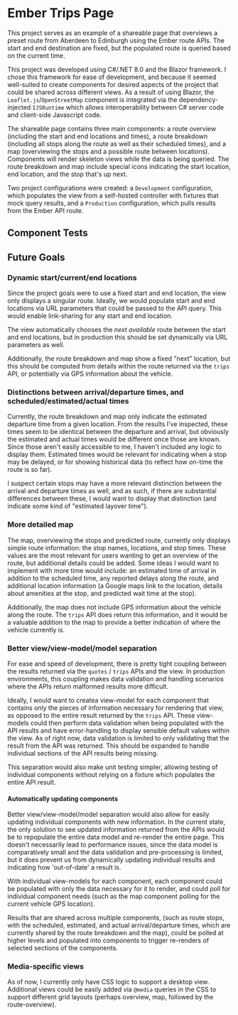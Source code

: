 # Ember Trips Page

This project serves as an example of a shareable page that overviews a preset route from Aberdeen to Edinburgh using the Ember route APIs. The start and end destination are fixed, but the populated route is queried based on the current time. 

This project was developed using C#/.NET 8.0 and the Blazor framework. I chose this framework for ease of development, and because it seemed well-suited to create components for desired aspects of the project that could be shared across different views. As a result of using Blazor, the `Leaflet.js`/`OpenStreetMap` component is integrated via the dependency-injected `IJSRuntime` which allows interoperability between C# server code and client-side Javascript code.

The shareable page contains three main components: a route overview (including the start and end locations and times), a route breakdown (including all stops along the route as well as their scheduled times), and a map (overviewing the stops and a possible route between locations). Components will render skeleton views while the data is being queried. The route breakdown and map include special icons indicating the start location, end location, and the stop that's up next.

Two project configurations were created: a `Development` configuration, which populates the view from a self-hosted controller with fixtures that mock query results, and a `Production` configuration, which pulls results from the Ember API route.

## Component Tests

## Future Goals

### Dynamic start/current/end locations

Since the project goals were to use a fixed start and end location, the view only displays a singular route. Ideally, we would populate start and end locations via URL parameters that could be passed to the API query. This would enable link-sharing for any start and end location. 

The view automatically chooses the _next available_ route between the start and end locations, but in production this should be set dynamically via URL parameters as well.

Additionally, the route breakdown and map show a fixed "next" location, but this should be computed from details within the route returned via the `trips` API, or potentially via GPS information about the vehicle.

### Distinctions between arrival/departure times, and scheduled/estimated/actual times

Currently, the route breakdown and map only indicate the estimated departure time from a given location. From the results I've inspected, these times seem to be identical between the departure and arrival, but obviously the estimated and actual times would be different once those are known. Since those aren't easily accessible to me, I haven't included any logic to display them. Estimated times would be relevant for indicating when a stop may be delayed, or for showing historical data (to reflect how on-time the route is so far).

I suspect certain stops may have a more relevant distinction between the arrival and departure times as well, and as such, if there are substantial differences between these, I would want to display that distinction (and indicate some kind of "estimated layover time").

### More detailed map

The map, overviewing the stops and predicted route, currently only displays simple route information: the stop names, locations, and stop times. These values are the most relevant for users wanting to get an overview of the route, but additional details could be added. Some ideas I would want to implement with more time would include: an estimated time of arrival in addition to the scheduled time, any reported delays along the route, and additional location information (a Google maps link to the location, details about amenities at the stop, and predicted wait time at the stop).

Additionally, the map does not include GPS information about the vehicle along the route. The `trips` API does return this information, and it would be a valuable addition to the map to provide a better indication of where the vehicle currently is.

### Better view/view-model/model separation

For ease and speed of development, there is pretty tight coupling between the results returned via the `quotes` / `trips` APIs and the view. In production environments, this coupling makes data validation and handling scenarios where the APIs return malformed results more difficult. 

Ideally, I would want to createa view-model for each component that contains only the pieces of information necessary for rendering that view, as opposed to the entire result returned by the `trips` API. These view-models could then perform data validation when being populated with the API results and have error-handling to display sensible default values within the view. As of right now, data validation is limited to only validating that the result from the API was returned. This should be expanded to handle individual sections of the API results being missing.

This separation would also make unit testing simpler, allowing testing of individual components without relying on a fixture which populates the entire API result.

#### Automatically updating components

Better view/view-model/model separation would also allow for easily updating individual components with new information. In the current state, the only solution to see updated information returned from the APIs would be to repopulate the entire data model and re-render the entire page. This doesn't necessarily lead to performance issues, since the data model is comparatively small and the data validation and pre-processing is limited, but it does prevent us from dynamically updating individual results and indicating how 'out-of-date' a result is.

With individual view-models for each component, each component could be populated with only the data necessary for it to render, and could poll for individual component needs (such as the map component polling for the current vehicle GPS location). 

Results that are shared across multiple components, (such as route stops, with the scheduled, estimated, and actual arrival/departure times, which are currently shared by the route breakdown and the map), could be polled at higher levels and populated into components to trigger re-renders of selected sections of the components.

### Media-specific views

As of now, I currently only have CSS logic to support a desktop view. Additional views could be easily added via `@media` queries in the CSS to support different grid layouts (perhaps overview, map, followed by the route-overview).